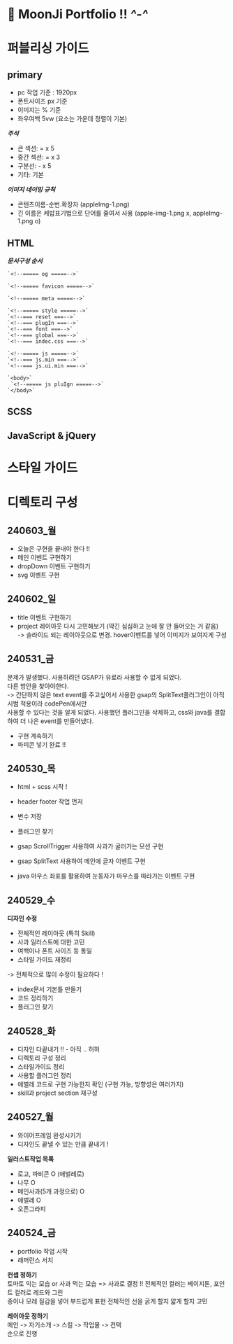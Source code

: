 # 🍎 MoonJi Portfolio !! *^-^*
# 퍼블리싱 가이드 #

## primary
 - pc 작업 기준 : 1920px
 - 폰트사이즈 px 기준
 - 이미지는 % 기준
 - 좌우여백 5vw (요소는 가운데 정렬이 기본)
 
 ***주석***
 - 큰 섹션: = x 5
 - 중간 섹션: = x 3
 - 구분선: - x 5
 - 기타: 기본

***이미지 네이밍 규칙***
- 콘텐츠이름-순번.확장자 (appleImg-1.png)
- 긴 이름은 케밥표기법으로 단어를 줄여서 사용 (apple-img-1.png x, appleImg-1.png o)

## HTML
***문서구성 순서***   
        
    `<!--===== og =====-->`
       
    `<!--===== favicon =====-->`   
       
    `<!--===== meta =====-->`   
       
    `<!--===== style =====-->`   
    `<!--=== reset ===-->`    
    `<!--=== plugIn ===-->`    
    `<!--=== font ===-->`    
    `<!--=== global ===-->`    
    `<!--=== indec.css ===-->`  
       
    `<!--===== js =====-->`    
    `<!--=== js.min ===-->`      
    `<!--=== js.ui.min ===-->`      
        
    `<body>`   
     `<!--===== js pluIgn =====-->`    
    `</body>`     
  
## SCSS
   
## JavaScript & jQuery

# 스타일 가이드 #
  
# 디렉토리 구성 #

## 240603_월
 - 오늘은 구현을 끝내야 한다 !!
 - 메인 이벤트 구현하기
 - dropDown 이벤트 구현하기
 - svg 이벤트 구현

## 240602_일
 - title 이벤트 구현하기 
 - project 레이아웃 다시 고민해보기 (약긴 심심하고 눈에 잘 안 들어오는 거 같음)     
   -> 슬라이드 되는 레이아웃으로 변경. hover이벤트를 넣어 이미지가 보여지게 구성

## 240531_금     
    
문제가 발생했다. 사용하려던 GSAP가 유료라 사용할 수 없게 되었다.    
다른 방안을 찾아야한다.     
-> 간단하지 않은 text event를 주고싶어서 사용한 gsap의 SplitText플러그인이 아직 시범 적용이라 codePen에서만     
   사용할 수 있다는 것을 알게 되었다. 사용했던 플러그인을 삭제하고, css와 java를 결합하여 더 나은 event를 만들어냈다.     

  - 구현 계속하기
  - 파피콘 넣기 완료 !!

## 240530_목
 - html + scss 시작 !
 - header footer 작업 먼저
 - 변수 저장
 - 플러그인 찾기

 - gsap ScrollTrigger 사용하여 사과가 굴러가는 모션 구현
 - gsap SplitText 사용하여 메인에 글자 이벤트 구현
 - java 마우스 좌표를 활용하여 눈동자가 마우스를 따라가는 이벤트 구현

## 240529_수
  **디자인 수정**
  - 전체적인 레이아웃 (특히 Skill)
  - 사과 일러스트에 대한 고민
  - 여백이나 폰트 사이즈 등 통일
  - 스타일 가이드 재정리  
     
  -> 전체적으로 많이 수정이 필요하다 !  

  - index문서 기본틀 만들기
  - 코드 정리하기
  - 플러그인 찾기

## 240528_화
  - 디자인 다끝내기 !! - 아직 .. 허허
  - 디렉토리 구성 정리
  - 스타일가이드 정리
  - 사용할 플러그인 정리
  - 애벌레 코드로 구현 가능한지 확인 (구현 가능, 방향성은 여러가지)
  - skill과 project section 재구성

## 240527_월
  - 와이어프레임 완성시키기
  - 디자인도 끝낼 수 있는 만큼 끝내기 !

**일러스트작업 목록**
  - 로고, 파비콘 O (애벌레로)
  - 나무 O
  - 메인사과(5개 과정으로) O
  - 애벌레 O
  - 오픈그라피

## 240524_금
  - portfolio 작업 시작
  - 래퍼런스 서치

  **컨셉 정하기**    
  토마토 익는 모습 or 사과 먹는 모습 => 사과로 결정 !!
  전체적인 컬러는 베이지톤, 포인트 컬러로 레드와 그린     
  종이나 모레 질감을 넣어 부드럽게 표현
  전체적인 선을 굵게 할지 얇게 할지 고민
     
  **레이아웃 정하기**       
  메인 -> 자기소개 -> 스킬 -> 작업물 -> 컨택     
  순으로 진행       
